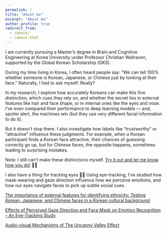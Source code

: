 ```yaml
---
permalink: /
title: "About me"
excerpt: "About me" 
author_profile: true
redirect_from: 
  - /about/
  - /about.html
---
```


I am currently pursuing a Master’s degree in Brain and Cognitive Engineering at Korea University under Professor Christian Wallraven, supported by the Global Korean Scholarship (GKS). 

During my time living in Korea, I often heard people say: “We can tell 100% whether someone is Korean, Japanese, or Chinese just by looking at their face.” Naturally, I had to ask myself: Really?

In my research, I explore how accurately Koreans can make this fine distinction, which cues they rely on, and whether the secret lies in external features like hair and face shape, or in internal ones like the eyes and nose. I’ve even compared their performance to deep learning models — and, spoiler alert, the machines win (but they use very different facial information to do it).

But it doesn’t stop there. I also investigate how labels like “trustworthy” or “attractive” influence these judgments. For example, when a Korean participant finds a Korean face attractive, their chances of guessing correctly go up, but for Chinese faces, the opposite happens, sometimes leading to surprising mistakes.

Note: I still can’t make these distinctions myself. [Try it out and let me know how you do!](https://alllooksame.com/) 🤷‍♀️

I also have a thing for tracking eyes 👀👀 Using eye-tracking, I’ve studied how mask-wearing and gaze direction influence how we perceive emotions, and how our eyes navigate faces to pick up subtle social cues.

[The importance of external features for identifying ethnicity: Testing Korean, Japanese, and Chinese faces in a Korean cultural background](https://www.researchgate.net/publication/386070146_The_importance_of_external_features_for_categorizing_ethnicity_Can_Koreans_identify_Korean_Japanese_and_Chinese_faces?_tp=eyJjb250ZXh0Ijp7ImZpcnN0UGFnZSI6InB1YmxpY2F0aW9uIiwicGFnZSI6InByb2ZpbGUiLCJwcmV2aW91c1BhZ2UiOiJwdWJsaWNhdGlvbiJ9fQ)

[Effects of Perceived Gaze Direction and Face Mask on Emotion Recognition – An Eye-Tracking Study](https://cnvplab.com/https-cnvplab-com-projects-short-term-plasticity-in-bistable-phonetic-word-processing-visual-crowding-in-holistic-configurations/projects-effects-of-perceived-gaze-direction-and-face-mask-on-face-perception/)

[Audio-visual Mechanisms of The Uncanny Valley Effect](https://cnvplab.com/https-cnvplab-com-projects-short-term-plasticity-in-bistable-phonetic-word-processing-visual-crowding-in-holistic-configurations/projects-short-term-plasticity-in-bistable-phonetic-word-processing-186-2/)


